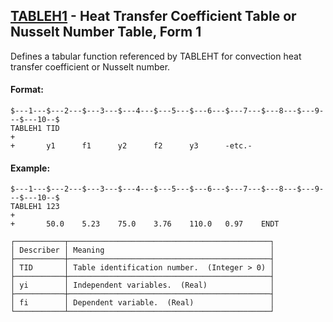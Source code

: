## [TABLEH1](https://help.hexagonmi.com/bundle/MSC_Nastran_2022.4/page/Nastran_Combined_Book/qrg/bulktuv/TOC.TABLEH1.xhtml) - Heat Transfer Coefficient Table or Nusselt Number Table, Form 1

Defines a tabular function referenced by TABLEHT for convection heat transfer coefficient or Nusselt number.

#### Format:

```nastran
$---1---$---2---$---3---$---4---$---5---$---6---$---7---$---8---$---9---$---10--$
TABLEH1 TID                                                             +       
+       y1      f1      y2      f2      y3      -etc.-                          
```

#### Example:

```nastran
$---1---$---2---$---3---$---4---$---5---$---6---$---7---$---8---$---9---$---10--$
TABLEH1 123                                                             +       
+       50.0    5.23    75.0    3.76    110.0   0.97    ENDT                    
```

```text
┌───────────┬─────────────────────────────────────────────┐
│ Describer │ Meaning                                     │
├───────────┼─────────────────────────────────────────────┤
│ TID       │ Table identification number.  (Integer > 0) │
├───────────┼─────────────────────────────────────────────┤
│ yi        │ Independent variables.  (Real)              │
├───────────┼─────────────────────────────────────────────┤
│ fi        │ Dependent variable.  (Real)                 │
└───────────┴─────────────────────────────────────────────┘
```
